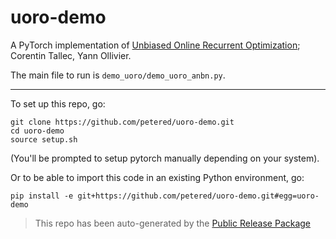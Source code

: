 
# uoro-demo

A PyTorch implementation of [Unbiased Online Recurrent Optimization](https://arxiv.org/abs/1702.05043); Corentin Tallec, Yann Ollivier.

The main file to run is `demo_uoro/demo_uoro_anbn.py`.

---

To set up this repo, go:

```
git clone https://github.com/petered/uoro-demo.git
cd uoro-demo
source setup.sh
```
(You'll be prompted to setup pytorch manually depending on your system).

Or to be able to import this code in an existing Python environment, go:

```
pip install -e git+https://github.com/petered/uoro-demo.git#egg=uoro-demo
```

> This repo has been auto-generated by the [Public Release Package](https://github.com/petered/public-release)
